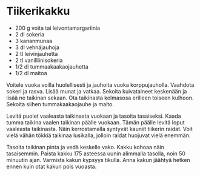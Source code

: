 ﻿Tiikerikakku
============

+ 200 g voita tai leivontamargariinia
+ 2 dl sokeria
+ 3 kananmunaa
+ 3 dl vehnäjauhoja
+ 2 tl leivinjauhetta
+ 2 tl vanilliinisokeria
+ 1/2 dl tummaakaakaojauhetta
+ 1/2 dl maitoa

Voitele vuoka voilla huolellisesti ja jauhoita vuoka korppujauholla. Vaahdota sokeri ja rasva. Lisää munat ja vatkaa. Sekoita kuivataineet keskenään ja lisää ne taikinan sekaan. Ota taikinasta kolmasosa erilleen toiseen kulhoon. Sekoita siihen tummakaakaojauhe ja maito.

Levitä puolet vaaleasta taikinasta vuokaan ja tasoita tasaiseksi. Kaada tumma taikina vaalen taikinan päälle vuokaan. Tämän päälle levitä loput vaaleasta taikinasta. Näin kerrostamalla syntyvät kauniit tiikerin raidat. Voit vielä vähän tökkiä taikinaa lusikalla, jolloin raidat huojuvat vielä enemmän.

Tasoita taikinan pinta ja vedä keskelle vako. Kakku kohoaa näin tasaisemmin. Paista kakku 175 asteessa uunin alimmalla tasolla, noin 50 minuutin ajan. Varmista kakun kypsyys tikulla. Anna kakun jäähtyä hetken ennen kuin otat kakun pois vuoasta.